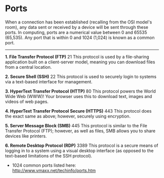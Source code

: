 # Ports

When a connection has been established (recalling from the OSI model's room), any data sent or received by a device will be sent through these ports. In computing, ports are a numerical value between 0 and 65535 (65,535).  Any port that is within 0 and 1024 (1,024) is known as a common port.
***

**1. File Transfer Protocol (FTP)**	21	This protocol is used by a file-sharing application built on a client-server model, meaning you can download files from a central location.

**2. Secure Shell (SSH)**	22	This protocol is used to securely login to systems via a text-based interface for management.

**3. HyperText Transfer Protocol (HTTP)**	80	This protocol powers the World Wide Web (WWW)! Your browser uses this to download text, images and videos of web pages.

**4. HyperText Transfer Protocol Secure (HTTPS)**		443	This protocol does the exact same as above; however, securely using encryption.

**5. Server Message Block (SMB)**	445	This protocol is similar to the File Transfer Protocol (FTP); however, as well as files, SMB allows you to share devices like printers.

**6. Remote Desktop Protocol (RDP)**	3389	This protocol is a secure means of logging in to a system using a visual desktop interface (as opposed to the text-based limitations of the SSH protocol).

* 1024 common ports listed here: http://www.vmaxx.net/techinfo/ports.htm

